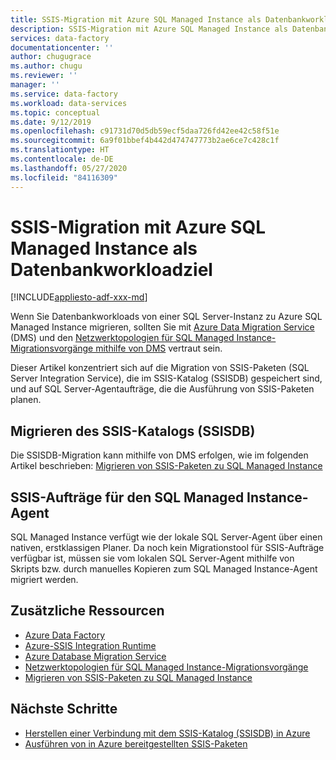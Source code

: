 ```yaml
---
title: SSIS-Migration mit Azure SQL Managed Instance als Datenbankworkloadziel
description: SSIS-Migration mit Azure SQL Managed Instance als Datenbankworkloadziel
services: data-factory
documentationcenter: ''
author: chugugrace
ms.author: chugu
ms.reviewer: ''
manager: ''
ms.service: data-factory
ms.workload: data-services
ms.topic: conceptual
ms.date: 9/12/2019
ms.openlocfilehash: c91731d70d5db59ecf5daa726fd42ee42c58f51e
ms.sourcegitcommit: 6a9f01bbef4b442d474747773b2ae6ce7c428c1f
ms.translationtype: HT
ms.contentlocale: de-DE
ms.lasthandoff: 05/27/2020
ms.locfileid: "84116309"
---
```

# <a name="ssis-migration-with-azure-sql-managed-instance-as-the-database-workload-destination"></a>SSIS-Migration mit Azure SQL Managed Instance als Datenbankworkloadziel

[!INCLUDE[appliesto-adf-xxx-md](includes/appliesto-adf-xxx-md.md)]

Wenn Sie Datenbankworkloads von einer SQL Server-Instanz zu Azure SQL Managed Instance migrieren, sollten Sie mit [Azure Data Migration Service](https://docs.microsoft.com/azure/dms/dms-overview) (DMS) und den [Netzwerktopologien für SQL Managed Instance-Migrationsvorgänge mithilfe von DMS](https://docs.microsoft.com/azure/dms/resource-network-topologies) vertraut sein.

Dieser Artikel konzentriert sich auf die Migration von SSIS-Paketen (SQL Server Integration Service), die im SSIS-Katalog (SSISDB) gespeichert sind, und auf SQL Server-Agentaufträge, die die Ausführung von SSIS-Paketen planen.

## <a name="migrate-ssis-catalog-ssisdb"></a>Migrieren des SSIS-Katalogs (SSISDB)

Die SSISDB-Migration kann mithilfe von DMS erfolgen, wie im folgenden Artikel beschrieben: [Migrieren von SSIS-Paketen zu SQL Managed Instance](https://docs.microsoft.com/azure/dms/how-to-migrate-ssis-packages-managed-instance)

## <a name="ssis-jobs-to-sql-managed-instance-agent"></a>SSIS-Aufträge für den SQL Managed Instance-Agent

SQL Managed Instance verfügt wie der lokale SQL Server-Agent über einen nativen, erstklassigen Planer.  Da noch kein Migrationstool für SSIS-Aufträge verfügbar ist, müssen sie vom lokalen SQL Server-Agent mithilfe von Skripts bzw. durch manuelles Kopieren zum SQL Managed Instance-Agent migriert werden.

## <a name="additional-resources"></a>Zusätzliche Ressourcen

- [Azure Data Factory](https://docs.microsoft.com/azure/data-factory/introduction)
- [Azure-SSIS Integration Runtime](https://docs.microsoft.com/azure/data-factory/create-azure-ssis-integration-runtime)
- [Azure Database Migration Service](https://docs.microsoft.com/azure/dms/dms-overview)
- [Netzwerktopologien für SQL Managed Instance-Migrationsvorgänge](https://docs.microsoft.com/azure/dms/resource-network-topologies)
- [Migrieren von SSIS-Paketen zu SQL Managed Instance](https://docs.microsoft.com/azure/dms/how-to-migrate-ssis-packages-managed-instance)

## <a name="next-steps"></a>Nächste Schritte

- [Herstellen einer Verbindung mit dem SSIS-Katalog (SSISDB) in Azure](https://docs.microsoft.com/sql/integration-services/lift-shift/ssis-azure-connect-to-catalog-database)
- [Ausführen von in Azure bereitgestellten SSIS-Paketen](https://docs.microsoft.com/sql/integration-services/lift-shift/ssis-azure-run-packages)
